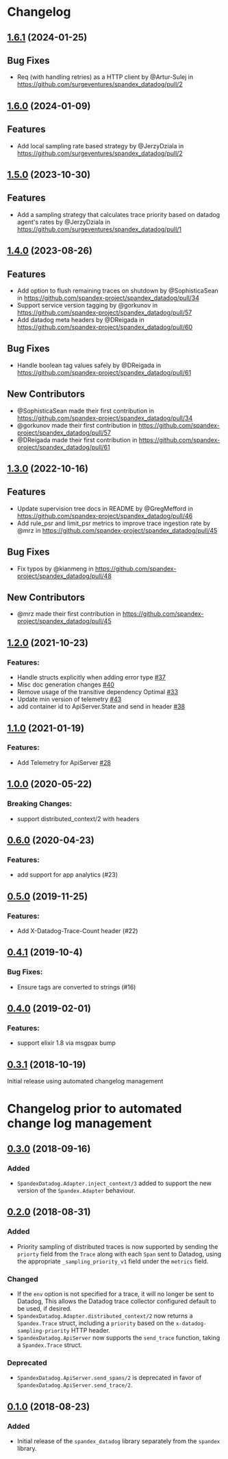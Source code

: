 # Changelog

## [1.6.1](https://github.com/surgeventures/spandex_datadog/compare/v1.6.0...v1.6.1) (2024-01-25)

## Bug Fixes
* Req (with handling retries) as a HTTP client by @Artur-Sulej in https://github.com/surgeventures/spandex_datadog/pull/2

## [1.6.0](https://github.com/surgeventures/spandex_datadog/compare/v1.5.0...v1.6.0) (2024-01-09)

## Features
* Add local sampling rate based strategy by @JerzyDziala in https://github.com/surgeventures/spandex_datadog/pull/2

## [1.5.0](https://github.com/spandex-project/spandex_datadog/compare/1.4.0...surgeventures:spandex_datadog:v1.5.0) (2023-10-30)

## Features
* Add a sampling strategy that calculates trace priority based on datadog agent's rates by @JerzyDziala in https://github.com/surgeventures/spandex_datadog/pull/1

## [1.4.0](https://github.com/spandex-project/spandex_datadog/compare/1.3.0...1.4.0) (2023-08-26)

## Features
* Add option to flush remaining traces on shutdown by @SophisticaSean in https://github.com/spandex-project/spandex_datadog/pull/34
* Support service version tagging by @gorkunov in https://github.com/spandex-project/spandex_datadog/pull/57
* Add datadog meta headers by @DReigada in https://github.com/spandex-project/spandex_datadog/pull/60

## Bug Fixes
* Handle boolean tag values safely by @DReigada in https://github.com/spandex-project/spandex_datadog/pull/61

## New Contributors
* @SophisticaSean made their first contribution in https://github.com/spandex-project/spandex_datadog/pull/34
* @gorkunov made their first contribution in https://github.com/spandex-project/spandex_datadog/pull/57
* @DReigada made their first contribution in https://github.com/spandex-project/spandex_datadog/pull/61


## [1.3.0](https://github.com/spandex-project/spandex_datadog/compare/1.2.0...1.3.0) (2022-10-16)

## Features

* Update supervision tree docs in README by @GregMefford in https://github.com/spandex-project/spandex_datadog/pull/46
* Add rule_psr and limit_psr metrics to improve trace ingestion rate by @mrz in https://github.com/spandex-project/spandex_datadog/pull/45

## Bug Fixes

* Fix typos by @kianmeng in https://github.com/spandex-project/spandex_datadog/pull/48

## New Contributors
* @mrz made their first contribution in https://github.com/spandex-project/spandex_datadog/pull/45


## [1.2.0](https://github.com/spandex-project/spandex_datadog/compare/1.1.0...1.2.0) (2021-10-23)

### Features:

* Handle structs explicitly when adding error type [#37](https://github.com/spandex-project/spandex_datadog/pull/37)
* Misc doc generation changes [#40](https://github.com/spandex-project/spandex_datadog/pull/40)
* Remove usage of the transitive dependency Optimal [#33](https://github.com/spandex-project/spandex_datadog/pull/33)
* Update min version of telemetry [#43](https://github.com/spandex-project/spandex_datadog/pull/43)
* add container id to ApiServer.State and send in header [#38](https://github.com/spandex-project/spandex_datadog/pull/38)

## [1.1.0](https://github.com/spandex-project/spandex_datadog/compare/1.0.0...1.1.0) (2021-01-19)

### Features:

* Add Telemetry for ApiServer [#28](https://github.com/spandex-project/spandex_datadog/pull/28)



## [1.0.0](https://github.com/spandex-project/spandex_datadog/compare/0.6.0...1.0.0) (2020-05-22)
### Breaking Changes:

* support distributed_context/2 with headers



## [0.6.0](https://github.com/spandex-project/spandex_datadog/compare/0.5.0...0.6.0) (2020-04-23)




### Features:

* add support for app analytics (#23)

## [0.5.0](https://github.com/spandex-project/spandex_datadog/compare/0.4.1...0.5.0) (2019-11-25)




### Features:

* Add X-Datadog-Trace-Count header (#22)

## [0.4.1](https://github.com/spandex-project/spandex_datadog/compare/0.4.0...0.4.1) (2019-10-4)




### Bug Fixes:

* Ensure tags are converted to strings (#16)

## [0.4.0](https://github.com/spandex-project/spandex_datadog/compare/0.3.1...0.4.0) (2019-02-01)




### Features:

* support elixir 1.8 via msgpax bump

## [0.3.1](https://github.com/spandex-project/spandex_datadog/compare/0.3.0...0.3.1) (2018-10-19)

Initial release using automated changelog management

# Changelog prior to automated change log management

## [0.3.0] (2018-09-16)

[0.3.0]: https://github.com/spandex-project/spandex_datadog/compare/v0.3.0...v0.2.0

### Added
- `SpandexDatadog.Adapter.inject_context/3` added to support the new version of
  the `Spandex.Adapter` behaviour.

## [0.2.0] (2018-08-31)

[0.2.0]: https://github.com/spandex-project/spandex_datadog/compare/v0.2.0...v0.1.0

### Added
- Priority sampling of distributed traces is now supported by sending the
  `priorty` field from the `Trace` along with each `Span` sent to Datadog,
  using the appropriate `_sampling_priority_v1` field under the `metrics`
  field.

### Changed
- If the `env` option is not specified for a trace, it will no longer be sent
  to Datadog, This allows the Datadog trace collector configured default to be
  used, if desired.
- `SpandexDatadog.Adapter.distributed_context/2` now returns a `Spandex.Trace`
  struct, including a `priority` based on the `x-datadog-sampling-priority`
  HTTP header.
- `SpandexDatadog.ApiServer` now supports the `send_trace` function, taking a
  `Spandex.Trace` struct.

### Deprecated
- `SpandexDatadog.ApiServer.send_spans/2` is deprecated in favor of
  `SpandexDatadog.ApiServer.send_trace/2`.

## [0.1.0] (2018-08-23)

### Added
- Initial release of the `spandex_datadog` library separately from the
  `spandex` library.

[0.1.0]: https://github.com/spandex-project/spandex_datadog/commit/3c217429ec5e79e77e05729f2a83d355eeab4996
